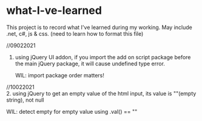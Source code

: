 # what-I-ve-learned
This project is to record what I've learned during my working. May include .net, c#, js & css. (need to learn how to format this file)

//09022021
1. using jQuery UI addon, if you import the add on script package before the main jQuery package, it will cause undefined type error.

   WIL: import package order matters!
   
//10022021   
2. using jQuery to get an empty value of the html input, its value is ""(empty string), not null

   WIL: detect empty for empty value using .val() == ""
